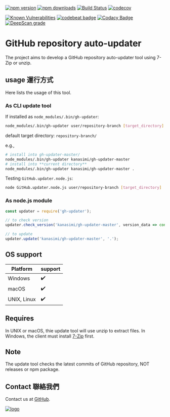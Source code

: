﻿[![npm version](https://badge.fury.io/js/gh-updater.svg)](https://www.npmjs.com/package/gh-updater)
[![npm downloads](https://img.shields.io/npm/dm/gh-updater.svg)](https://www.npmjs.com/package/gh-updater)
[![Build Status](https://travis-ci.org/kanasimi/gh-updater.svg?branch=master)](https://travis-ci.org/kanasimi/gh-updater)
[![codecov](https://codecov.io/gh/kanasimi/gh-updater/branch/master/graph/badge.svg)](https://codecov.io/gh/kanasimi/gh-updater)

[![Known Vulnerabilities](https://snyk.io/test/github/kanasimi/gh-updater/badge.svg?targetFile=package.json)](https://snyk.io/test/github/kanasimi/gh-updater?targetFile=package.json)
[![codebeat badge](https://codebeat.co/badges/e1f640e9-afec-482b-83b0-5c684958ba05)](https://codebeat.co/projects/github-com-kanasimi-gh-updater-master)
[![Codacy Badge](https://api.codacy.com/project/badge/Grade/2d3464182d23463bb851f99cf06eaa28)](https://app.codacy.com/app/kanasimi/gh-updater?utm_source=github.com&utm_medium=referral&utm_content=kanasimi/gh-updater&utm_campaign=Badge_Grade_Settings)
[![DeepScan grade](https://deepscan.io/api/teams/4788/projects/6556/branches/55215/badge/grade.svg)](https://deepscan.io/dashboard#view=project&tid=4788&pid=6556&bid=55215)

# GitHub repository auto-updater
The project aims to develop a GitHub repository auto-updater tool using 7-Zip or unzip.

## usage 運行方式
Here lists the usage of this tool.

### As CLI update tool
If installed as `node_modules/.bin/gh-updater`:
``` sh
node_modules/.bin/gh-updater user/repository-branch [target_directory]
```
default target directory: `repository-branch/`

e.g.,
``` sh
# install into gh-updater-master/
node_modules/.bin/gh-updater kanasimi/gh-updater-master
# install into **current directory**
node_modules/.bin/gh-updater kanasimi/gh-updater-master .
```

Testing `GitHub.updater.node.js`:
``` sh
node GitHub.updater.node.js user/repository-branch [target_directory]
```

### As node.js module
``` JavaScript
const updater = require('gh-updater');

// to check version
updater.check_version('kanasimi/gh-updater-master', version_data => console.log(version_data) );

// to update
updater.update('kanasimi/gh-updater-master', '.');
```

## OS support
| Platform | support |
| --- | --- |
| Windows | ✔️ |
| macOS | ✔️ |
| UNIX, Linux | ✔️ |

## Requires
In UNIX or macOS, thie update tool will use unzip to extract files.
In Windows, the client must install [7-Zip](https://en.wikipedia.org/wiki/7-Zip) first.

## Note
The update tool checks the latest commits of GitHub repository, NOT releases or npm package.

## Contact 聯絡我們
Contact us at [GitHub](https://github.com/kanasimi/gh-updater/issues).

[![logo](https://raw.githubusercontent.com/kanasimi/CeJS/master/_test%20suite/misc/logo.jpg)](http://lyrics.meicho.com.tw/)
